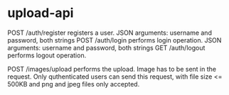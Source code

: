 # upload-api

POST /auth/register registers a user. JSON arguments: username and password, both strings
POST /auth/login performs login operation. JSON arguments: username and password, both strings
GET /auth/logout performs logout operation.

POST /images/upload performs the upload. Image has to be sent in the request. Only quthenticated users can send this request, with file size <= 500KB and png and jpeg files only accepted.
